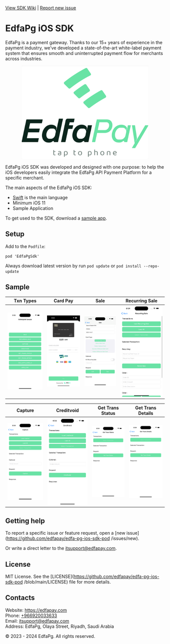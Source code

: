 [View SDK Wiki](https://github.com/edfapay/edfa-pg-ios-sdk-pod/wiki) | [Report new issue](https://github.com/edfapay/edfa-pg-ios-sdk-pod/issues/new)

# EdfaPg iOS SDK

EdfaPg is a payment gateway. Thanks to our 15+ years of experience in the payment industry, we’ve developed a state-of-the-art white-label payment system that ensures smooth and uninterrupted payment flow for merchants across industries.

<p align="center">
  <a href="https://edfapay.com">
      <img src="/media/header.png" alt="EdfaPg" width="400px"/>
  </a>
</p>

EdfaPg iOS SDK was developed and designed with one purpose: to help the iOS developers easily integrate the EdfaPg API Payment Platform for a specific merchant. 

The main aspects of the EdfaPg iOS SDK:

- [Swift](https://developer.apple.com/swift/) is the main language 
- Minimum iOS 11
- Sample Application

To get used to the SDK, download a [sample app](https://github.com/edfapay/edfa-pg-ios-sdk-sample ).

## Setup

Add to the `Podfile`:

```
pod 'EdfaPgSdk'
```

Always download latest version by run `pod update` or `pod install --repo-update`

## Sample

| Txn Types | Card Pay | Sale | Recurring Sale |
|-|-|-|-|
| ![](/media/main_page.png) | ![](/media/pay_card.png) | ![](/media/sale.png) | ![](/media/recurring-sale.png) |

| Capture | Creditvoid | Get Trans Status | Get Trans Details |
|-|-|-|-|
| ![](/media/capture.png) | ![](/media/creditvoid.png) | ![](/media/get-trans-status.png) | ![](/media/get-trans-details.png) |

## Getting help

To report a specific issue or feature request, open a [new issue](https://github.com/edfapay/edfa-pg-ios-sdk-pod /issues/new).

Or write a direct letter to the [itsupport@edfapay.com](mailto:admin@edfapay.com).

## License

MIT License. See the [LICENSE](https://github.com/edfapay/edfa-pg-ios-sdk-pod /blob/main/LICENSE) file for more details.

## Contacts

Website: https://edfapay.com  
Phone: [+966920033633](tel:+966920033633)  
Email: [itsupport@edfapay.com](mailto:itsupport@edfapay.com)  
Address: EdfaPg, Olaya Street, Riyadh, Saudi Arabia

© 2023 - 2024 EdfaPg. All rights reserved.
